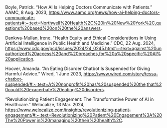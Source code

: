 Boyle, Patrick. “How AI Is Helping Doctors Communicate with Patients.” AAMC, 8 Aug. 2023, https://www.aamc.org/news/how-ai-helping-doctors-communicate-patients#:~:text=Northwell%20Health%2C%20in%20New%20York%2C,questions%20based%20on%20the%20answers.

Dankwa-Mullan, Irene. “Health Equity and Ethical Considerations in Using Artificial Intelligence in Public Health and Medicine.” CDC, 22 Aug. 2024, https://www.cdc.gov/pcd/issues/2024/24_0245.htm#:~:text=against%20unauthorized%20access%20and%20breaches,for%20a%20specific%20AI%20application.

Hoover, Amanda. “An Eating Disorder Chatbot Is Suspended for Giving Harmful Advice.” Wired, 1 June 2023, https://www.wired.com/story/tessa-chatbot-suspended/#:~:text=A%20nonprofit%20has%20suspended%20the,that%20could%20exacerbate%20eating%20disorders.

“Revolutionizing Patient Engagement: The Transformative Power of AI in Healthcare.” Welocalize, 13 Mar. 2024, https://www.welocalize.com/insights/revolutionizing-patient-engagement/#:~:text=Revolutionizing%20Patient%20Engagement%3A%20The%20Power,in%20managing%20their%20health%2C.



